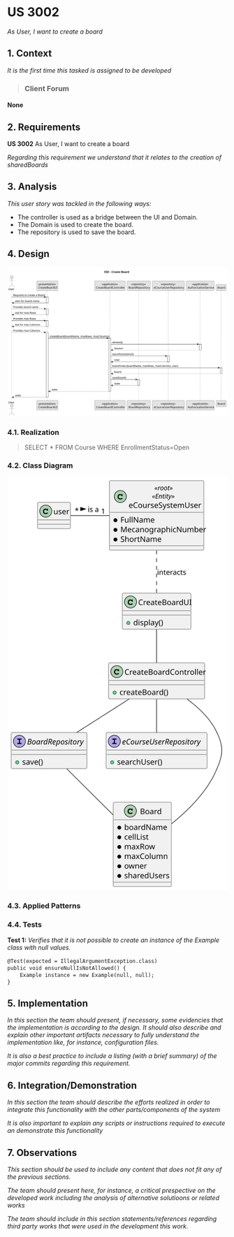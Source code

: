 # US 3002

*As User, I want to create a board*

## 1. Context

*It is the first time this tasked is assigned to be developed*

>### Client Forum

#### None

## 2. Requirements

**US 3002** As User, I want to create a board

*Regarding this requirement we understand that it relates to the creation of sharedBoards*

## 3. Analysis

*This user story was tackled in the following ways:*
* The controller is used as a bridge between the UI and Domain.
* The Domain is used to create the board.
* The repository is used to save the board.

## 4. Design

![SD](SD.svg "US 3002 Sequence Diagram")

### 4.1. Realization

>SELECT  * FROM Course WHERE
>EnrollmentStatus=Open

### 4.2. Class Diagram

![CD](CD.svg "US 3002 Class Diagram")

### 4.3. Applied Patterns

### 4.4. Tests

**Test 1:** *Verifies that it is not possible to create an instance of the Example class with null values.*

```
@Test(expected = IllegalArgumentException.class)
public void ensureNullIsNotAllowed() {
	Example instance = new Example(null, null);
}
````

## 5. Implementation

*In this section the team should present, if necessary, some evidencies that the implementation is according to the design. It should also describe and explain other important artifacts necessary to fully understand the implementation like, for instance, configuration files.*

*It is also a best practice to include a listing (with a brief summary) of the major commits regarding this requirement.*

## 6. Integration/Demonstration

*In this section the team should describe the efforts realized in order to integrate this functionality with the other parts/components of the system*

*It is also important to explain any scripts or instructions required to execute an demonstrate this functionality*

## 7. Observations

*This section should be used to include any content that does not fit any of the previous sections.*

*The team should present here, for instance, a critical prespective on the developed work including the analysis of alternative solutioons or related works*

*The team should include in this section statements/references regarding third party works that were used in the development this work.*